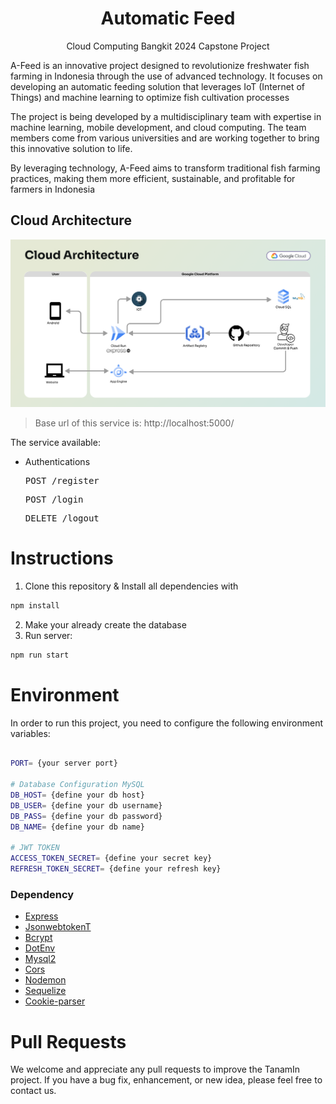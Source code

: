 <h1 align="center">Automatic Feed</h1>
<p align="center">Cloud Computing Bangkit 2024 Capstone Project</p>

A-Feed is an innovative project designed to revolutionize freshwater fish farming in Indonesia through the use of advanced technology. It focuses on developing an automatic feeding solution that leverages IoT (Internet of Things) and machine learning to optimize fish cultivation processes

The project is being developed by a multidisciplinary team with expertise in machine learning, mobile development, and cloud computing. The team members come from various universities and are working together to bring this innovative solution to life.

By leveraging technology, A-Feed aims to transform traditional fish farming practices, making them more efficient, sustainable, and profitable for farmers in Indonesia

## Cloud Architecture
![CloudArchitecture](https://github.com/aanputra26/A-Feed-backend/blob/main/images/CLOUD%20ARCHITECTURE%20CAPSTONE%20(1).png)
<br>
> Base url of this service is: http://localhost:5000/

The service available:

- Authentications
  <pre>POST /register</pre>
  <pre>POST /login</pre>
  <pre>DELETE /logout</pre>


# Instructions
 
1. Clone this repository & Install all dependencies with
```bash
npm install
```
2. Make your already create the database
3. Run server:

```bash
npm run start
```


# Environment

In order to run this project, you need to configure the following environment variables:

```bash

PORT= {your server port}

# Database Configuration MySQL
DB_HOST= {define your db host}
DB_USER= {define your db username}
DB_PASS= {define your db password}
DB_NAME= {define your db name}

# JWT TOKEN
ACCESS_TOKEN_SECRET= {define your secret key}
REFRESH_TOKEN_SECRET= {define your refresh key}
```


### Dependency

* [Express](https://www.npmjs.com/package/express)
* [JsonwebtokenT](https://www.npmjs.com/package/jsonwebtoken)
* [Bcrypt](https://www.npmjs.com/package/bcrypt)
* [DotEnv](https://www.npmjs.com/package/dotenv)
* [Mysql2](https://www.npmjs.com/package/mysql2)
* [Cors](https://www.npmjs.com/package/cors)
* [Nodemon](https://www.npmjs.com/package/nodemon)
* [Sequelize](https://www.npmjs.com/package/sequelize)
* [Cookie-parser](https://www.npmjs.com/package/cookie-parser)

# Pull Requests
We welcome and appreciate any pull requests to improve the TanamIn project. If you have a bug fix, enhancement, or new idea, please feel free to contact us.
